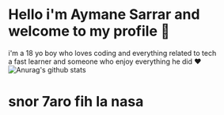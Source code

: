 # Hello i'm Aymane Sarrar and welcome to my profile :wave:
i'm a 18 yo boy who loves coding and everything related to tech <br>
a fast learner and someone who enjoy everything he did :heart: <br>
![Anurag's github stats](https://github-readme-stats.vercel.app/api?username=aymanesarrar&show_icons=true&theme=radical)<br>
# snor 7aro fih la nasa
